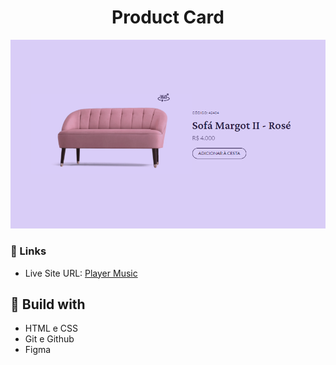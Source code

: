 <h1 align="center"> Product Card </h1>

![](./assets/screenshot.png)

### 🔗 Links

- Live Site URL: [Player Music](https://lucazcruz.github.io/bora-codar/product-card/)

## 🚀 Build with

- HTML e CSS
- Git e Github
- Figma
